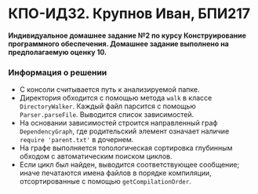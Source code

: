 # КПО-ИДЗ2. Крупнов Иван, БПИ217

**Индивидуальное домашнее задание №2 по курсу Конструирование программного обеспечения. Домашнее задание выполнено на предполагаемую оценку 10.**

### Информация о решении
* С консоли считывается путь к анализируемой папке.
* Директория обходится с помощью метода `walk` в классе `DirectoryWalker`. 
Каждый файл парсится с помощью `Parser.parseFile`. Выводится список зависимостей.
* На основании зависимостей строится направленный граф `DependencyGraph`, где родительский элемент означает наличие `require 'parent.txt'` в дочернем.
* На графе выполняется топологическая сортировка глубинным обходом с автоматическим поиском циклов.
* Если цикл был найден, выводится соответствующее сообщение; иначе печатаются имена файлов в порядке компиляции, отсортированные с помощью `getCompilationOrder`.
